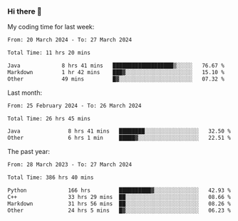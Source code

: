 ### Hi there 👋

My coding time for last week:

<!--START_SECTION:week-->

```txt
From: 20 March 2024 - To: 27 March 2024

Total Time: 11 hrs 20 mins

Java             8 hrs 41 mins   ███████████████████▒░░░░░   76.67 %
Markdown         1 hr 42 mins    ███▓░░░░░░░░░░░░░░░░░░░░░   15.10 %
Other            49 mins         █▓░░░░░░░░░░░░░░░░░░░░░░░   07.32 %
```

<!--END_SECTION:week-->

Last month:

<!--START_SECTION:month-->

```txt
From: 25 February 2024 - To: 26 March 2024

Total Time: 26 hrs 45 mins

Java               8 hrs 41 mins   ████████░░░░░░░░░░░░░░░░░   32.50 %
Other              6 hrs 1 min     █████▓░░░░░░░░░░░░░░░░░░░   22.51 %
```

<!--END_SECTION:month-->

The past year:

<!--START_SECTION:year-->

```txt
From: 28 March 2023 - To: 27 March 2024

Total Time: 386 hrs 40 mins

Python             166 hrs         ██████████▓░░░░░░░░░░░░░░   42.93 %
C++                33 hrs 29 mins  ██░░░░░░░░░░░░░░░░░░░░░░░   08.66 %
Markdown           31 hrs 56 mins  ██░░░░░░░░░░░░░░░░░░░░░░░   08.26 %
Other              24 hrs 5 mins   █▓░░░░░░░░░░░░░░░░░░░░░░░   06.23 %
```

<!--END_SECTION:year-->
